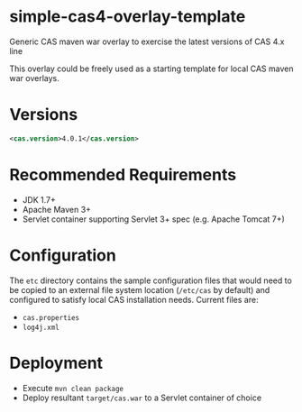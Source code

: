simple-cas4-overlay-template
============================

Generic CAS maven war overlay to exercise the latest versions of CAS 4.x line

This overlay could be freely used as a starting template for local CAS maven war overlays.

# Versions
```xml
<cas.version>4.0.1</cas.version>
```

# Recommended Requirements
* JDK 1.7+
* Apache Maven 3+
* Servlet container supporting Servlet 3+ spec (e.g. Apache Tomcat 7+)

# Configuration
The `etc` directory contains the sample configuration files that would need to be copied to an external file system location (`/etc/cas` by default)
and configured to satisfy local CAS installation needs. Current files are:

* `cas.properties`
* `log4j.xml`

# Deployment

* Execute `mvn clean package`
* Deploy resultant `target/cas.war` to a Servlet container of choice
